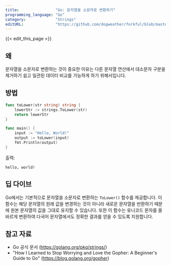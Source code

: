 ```yaml
---
title:                "Go: 문자열을 소문자로 변환하기"
programming_language: "Go"
category:             "Strings"
editURL:              "https://github.com/dogweather/forkful/blob/master/content/ko/go/converting-a-string-to-lower-case.md"
---
```


{{< edit_this_page >}}

## 왜

문자열을 소문자로 변환하는 것이 중요한 이유는 다른 문자열 연산에서 대소문자 구분을 제거하기 쉽고 일관된 데이터 비교를 가능하게 하기 위해서입니다.

## 방법

```Go
func toLower(str string) string {
    lowerStr := strings.ToLower(str)
    return lowerStr
}

func main() {
    input := "Hello, World!"
    output := toLower(input)
    fmt.Println(output)
}
```

출력:
```
hello, world!
```

## 딥 다이브

Go에서는 기본적으로 문자열을 소문자로 변환하는 `ToLower()` 함수를 제공합니다. 이 함수는 해당 문자열의 원래 값을 변경하는 것이 아니라 새로운 문자열을 반환하기 때문에 원본 문자열의 값을 그대로 유지할 수 있습니다. 또한 이 함수는 유니코드 문자를 올바르게 변환하여 다국어 문자열에서도 정확한 결과를 얻을 수 있도록 지원합니다.

## 참고 자료

- Go 공식 문서 (https://golang.org/pkg/strings/)
- "How I Learned to Stop Worrying and Love the Gopher: A Beginner's Guide to Go" (https://blog.golang.org/gopher)